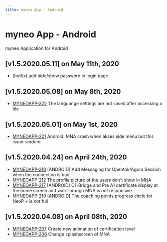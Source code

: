 ```yaml
---
title: myneo App - Android
---
```


# myneo App - Android
myneo Application for Android

## [v1.5.2020.05.11] on May 11th, 2020
- [hotfix] add hide/show password in login page

## [v1.5.2020.05.08] on May 8th, 2020
- [MYNEOAPP-222](https://dyned.myjetbrains.com/youtrack/issue/MYNEOAPP-222) The languange settings are not saved after accessing a tile

## [v1.5.2020.05.01] on May 1st, 2020
- [MYNEOAPP-221](https://dyned.myjetbrains.com/youtrack/issue/MYNEOAPP-221) Android: MNA crash when akses side menu but this issue random

## [v1.5.2020.04.24] on April 24th, 2020
- [MYNEOAPP-210](https://dyned.myjetbrains.com/youtrack/issue/MYNEOAPP-210) [ANDROID] Add Messaging for Opentok/Agora Session when the connection is bad
- [MYNEOAPP-212](https://dyned.myjetbrains.com/youtrack/issue/MYNEOAPP-212) The profile picture of the users don't show in MNA
- [MYNEOAPP-217](https://dyned.myjetbrains.com/youtrack/issue/MYNEOAPP-217) [ANDROID] C1-Bridge and Pre A1 certificate display at the home screen and walkThrough MNA is not responsive
- [MYNEOAPP-219](https://dyned.myjetbrains.com/youtrack/issue/MYNEOAPP-219) [ANDROID] The coaching points progress circle for NeoP + is not full

## [v1.5.2020.04.08] on April 08th, 2020
- [MYNEOAPP-207](https://dyned.myjetbrains.com/youtrack/issue/MYNEOAPP-207) Create new animation of certification level
- [MYNEOAPP-206](https://dyned.myjetbrains.com/youtrack/issue/MYNEOAPP-206) Change splashscreen of MNA